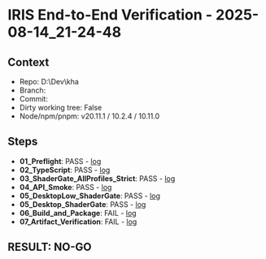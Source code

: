 ﻿# IRIS End-to-End Verification - 2025-08-14_21-24-48

## Context
- Repo: D:\Dev\kha
- Branch: 
- Commit: 
- Dirty working tree: False
- Node/npm/pnpm: v20.11.1 / 10.2.4 / 10.11.0

## Steps
- **01_Preflight**: PASS - [log](D:\Dev\kha\tools\release\reports\01_Preflight_2025-08-14_21-24-48.log)
- **02_TypeScript**: PASS - [log](D:\Dev\kha\tools\release\reports\02_TypeScript_2025-08-14_21-24-48.log)
- **03_ShaderGate_AllProfiles_Strict**: PASS - [log](D:\Dev\kha\tools\release\reports\03_ShaderGate_AllProfiles_Strict_2025-08-14_21-24-48.log)
- **04_API_Smoke**: PASS - [log](D:\Dev\kha\tools\release\reports\04_API_Smoke_2025-08-14_21-24-48.log)
- **05_DesktopLow_ShaderGate**: PASS - [log](D:\Dev\kha\tools\release\reports\05_DesktopLow_ShaderGate_2025-08-14_21-24-48.log)
- **05_Desktop_ShaderGate**: PASS - [log](D:\Dev\kha\tools\release\reports\05_Desktop_ShaderGate_2025-08-14_21-24-48.log)
- **06_Build_and_Package**: FAIL - [log](D:\Dev\kha\tools\release\reports\06_Build_and_Package_2025-08-14_21-24-48.log)
- **07_Artifact_Verification**: FAIL - [log](D:\Dev\kha\tools\release\reports\07_Artifact_Verification_2025-08-14_21-24-48.log)

## RESULT: NO-GO
